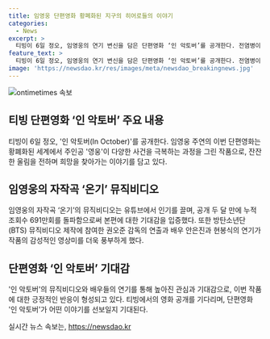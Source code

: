 ```yaml
---
title: 임영웅 단편영화 황폐화된 지구의 히어로들의 이야기
categories:
  - News
excerpt: >
  티빙이 6일 정오, 임영웅의 연기 변신을 담은 단편영화 ‘인 악토버’를 공개한다. 전염병이 퍼져 황폐화된 세상, 주인공 영웅(임영웅 분)이 다양한 사건을 극복하는 과정을 담았다. 임영웅은 삶과 죽음의 경계에서 희망을 피워내는 모습으로 잔잔한 울림을 선사할 전망. 자작곡 온기의 뮤직비디오로 먼저 공개돼 유튜브 인기 급상승 동영상 1위를 차지한 데 이어, 공개 두 달만인 5일 기준 누적 조회수 691만회를 돌파, 본편에 대한 기대감 입증. BTS 뮤직비디오 제작에 참여한 권오준 감독의 연출과 배우들의 연기가 감동을 예고한다.
feature_text: >
  티빙이 6일 정오, 임영웅의 연기 변신을 담은 단편영화 ‘인 악토버’를 공개한다. 전염병이 퍼져 황폐화된 세상, 주인공 영웅(임영웅 분)이 다양한 사건을 극복하는 과정을 담았다. 임영웅은 삶과 죽음의 경계에서 희망을 피워내는 모습으로 잔잔한 울림을 선사할 전망. 자작곡 온기의 뮤직비디오로 먼저 공개돼 유튜브 인기 급상승 동영상 1위를 차지한 데 이어, 공개 두 달만인 5일 기준 누적 조회수 691만회를 돌파, 본편에 대한 기대감 입증. BTS 뮤직비디오 제작에 참여한 권오준 감독의 연출과 배우들의 연기가 감동을 예고한다.
image: 'https://newsdao.kr/res/images/meta/newsdao_breakingnews.jpg'
---
```


<p><img src="https://newsdao.kr/res/images/meta/newsdao_breakingnews.jpg" alt="ontimetimes 속보" /></p>

<h2 data-ke-size="size26">티빙 단편영화 ‘인 악토버’ 주요 내용</h2>

<p data-ke-size="size16">티빙이 6일 정오, '인 악토버(In October)'를 공개한다. 임영웅 주연의 이번 단편영화는 황폐화된 세계에서 주인공 '영웅'이 다양한 사건을 극복하는 과정을 그린 작품으로, 잔잔한 울림을 전하며 희망을 찾아가는 이야기를 담고 있다.</p>

<h2 data-ke-size="size26">임영웅의 자작곡 ‘온기’ 뮤직비디오</h2>

<p data-ke-size="size16">임영웅의 자작곡 ‘온기’의 뮤직비디오는 유튜브에서 인기를 끌며, 공개 두 달 만에 누적 조회수 691만회를 돌파함으로써 본편에 대한 기대감을 입증했다. 또한 방탄소년단(BTS) 뮤직비디오 제작에 참여한 권오준 감독의 연출과 배우 안은진과 현봉식의 연기가 작품의 감성적인 영상미를 더욱 풍부하게 했다.</p>

<h2 data-ke-size="size26">단편영화 ‘인 악토버’ 기대감</h2>

<p data-ke-size="size16">'인 악토버'의 뮤직비디오와 배우들의 연기를 통해 높아진 관심과 기대감으로, 이번 작품에 대한 긍정적인 반응이 형성되고 있다. 티빙에서의 영화 공개를 기다리며, 단편영화 '인 악토버'가 어떤 이야기를 선보일지 기대된다.</p>
실시간 뉴스 속보는, <a href="https://newsdao.kr" rel="dofollow">https://newsdao.kr</a>


